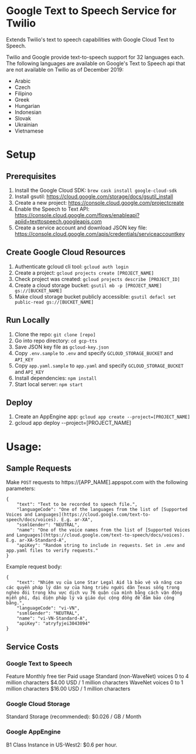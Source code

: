 # Google Text to Speech Service for Twilio
Extends Twilio's text to speech capabilities with Google Cloud Text to Speech.

Twilio and Google provide text-to-speech support for 32 languages each. The following languages are available on Google's Text to Speech api that are not available on Twilio as of December 2019:

* Arabic
* Czech
* Filipino
* Greek
* Hungarian
* Indonesian
* Slovak
* Ukrainian
* Vietnamese

# Setup

## Prerequisites
1. Install the Google Cloud SDK: `brew cask install google-cloud-sdk`
1. Install gsutil: https://cloud.google.com/storage/docs/gsutil_install
1. Create a new project: https://console.cloud.google.com/projectcreate
1. Enable the Speech to Text API: https://console.cloud.google.com/flows/enableapi?apiid=texttospeech.googleapis.com
1. Create a service account and download JSON key file: https://console.cloud.google.com/apis/credentials/serviceaccountkey

## Create Google Cloud Resources
1. Authenticate gcloud cli tool: `gcloud auth login`
1. Create a project: `gcloud projects create [PROJECT_NAME]`
1. Check project was created: `gcloud projects describe [PROJECT_ID]`
1. Create a cloud storage bucket: `gsutil mb -p [PROJECT_NAME] gs://[BUCKET_NAME]`
1. Make cloud storage bucket publicly accessible: `gsutil defacl set public-read gs://[BUCKET_NAME]`

## Run Locally
1. Clone the repo: `git clone [repo]`
1. Go into repo directory: `cd gcp-tts`
1. Save JSON key file as `gcloud-key.json`
1. Copy `.env.sample` to `.env` and specify `GCLOUD_STORAGE_BUCKET` and `API_KEY`
1. Copy `app.yaml.sample` to `app.yaml` and specify `GCLOUD_STORAGE_BUCKET` and `API_KEY`
1. Install dependencies: `npm install`
1. Start local server: `npm start`

## Deploy
1. Create an AppEngine app: `gcloud app create --project=[PROJECT_NAME]`
1. gcloud app deploy --project=[PROJECT_NAME]

# Usage:

## Sample Requests
Make `POST` requests to https://[APP_NAME].appspot.com with the following parameters:

```
{
	"text": "Text to be recorded to speech file.",
	"languageCode": "One of the languages from the list of [Supported Voices and Languages](https://cloud.google.com/text-to-speech/docs/voices). E.g. ar-XA",
	"ssmlGender": "NEUTRAL",
	"name": "One of the voice names from the list of [Supported Voices and Languages](https://cloud.google.com/text-to-speech/docs/voices). E.g. ar-XA-Standard-A",
	"apiKey": "Random string to include in requests. Set in .env and app.yaml files to verify requests."
}

```
Example request body:

```
{
	"text": "Nhiệm vụ của Lone Star Legal Aid là bảo vệ và nâng cao các quyền pháp lý dân sự của hàng triệu người dân Texas sống trong nghèo đói trong khu vực dịch vụ 76 quận của mình bằng cách vận động miễn phí, đại diện pháp lý và giáo dục cộng đồng để đảm bảo công bằng.",
	"languageCode": "vi-VN",
	"ssmlGender": "NEUTRAL",
	"name": "vi-VN-Standard-A",
	"apiKey": "atryfyjei3043094"
}
```

## Service Costs

### Google Text to Speech
Feature 	Monthly free tier 	Paid usage
Standard (non-WaveNet) voices 	0 to 4 million characters 	$4.00 USD / 1 million characters
WaveNet voices 	0 to 1 million characters 	$16.00 USD / 1 million characters

### Google Cloud Storage
Standard Storage (recommended): $0.026 / GB / Month

### Google AppEngine
B1 Class Instance in US-West2: $0.6 per hour.


